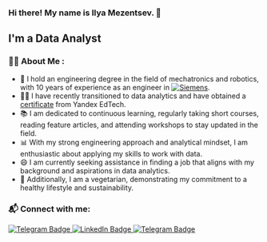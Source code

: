 ### Hi there! My name is Ilya Mezentsev. 🖖
##  I'm a Data Analyst     

### :man_technologist: About Me :
- 🤖 I hold an engineering degree in the field of mechatronics and robotics, with 10 years of experience as an engineer in [![Siemens](https://img.shields.io/badge/Siemens-9cf?style=for-the-badge)](https://www.mobility.siemens.com/global/en/portfolio/rail/rolling-stock/components-and-systems/traction-converters.html).
- 👨‍💻 I have recently transitioned to data analytics and have obtained a [certificate](https://drive.google.com/drive/u/0/folders/1B0Dtwrm2UAJkPkdgbYcSQYX3wN2gwBMK)  from Yandex EdTech.
- 📚 I am dedicated to continuous learning, regularly taking short courses, reading feature articles, and attending workshops to stay updated in the field. 
- 📊 With my strong engineering approach and analytical mindset, I am enthusiastic about applying my skills to work with data.
- 😄 I am currently seeking assistance in finding a job that aligns with my background and aspirations in data analytics.
- 🥦 Additionally, I am a vegetarian, demonstrating my commitment to a healthy lifestyle and sustainability.

### 📬 Connect with me:
</div>
<div id="badges">
  <a href="mailto:ilya.mezentsev777@gmail.com">
    <img src="https://img.shields.io/badge/Mail-9cf?style=for-the-badge&logo=gmail&logoColor=red" alt="Telegram Badge"/>
  </a>
  <a href="https://www.linkedin.com/in/eliasmezentsev/">
    <img src="https://img.shields.io/badge/LinkedIn-9cf?style=for-the-badge&logo=linkedin&logoColor=blue" alt="LinkedIn Badge"/>
  </a>
  <a href="https://t.me/Optimus96">
    <img src="https://img.shields.io/badge/Telegram-9cf?logo=Telegram&logoColor=blue&style=for-the-badge" alt="Telegram Badge"/>
  </a>
</div>

<!--
**MezentsevIS/MezentsevIS** is a ✨ _special_ ✨ repository because its `README.md` (this file) appears on your GitHub profile.

Here are some ideas to get you started:

- 🔭 I’m currently working on ...
- 🌱 I’m currently learning ...
- 👯 I’m looking to collaborate on ...
- 🤔 I’m looking for help with ...
- 💬 Ask me about ...
- 📫 How to reach me: ...
- 😄 Pronouns: ...
- ⚡ Fun fact: ...
-->
